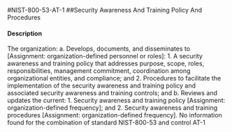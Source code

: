 #NIST-800-53-AT-1
##Security Awareness And Training Policy And Procedures
#### Description
The organization:
  a.  Develops, documents, and disseminates to [Assignment: organization-defined personnel or roles]:
    1.  A security awareness and training policy that addresses purpose, scope, roles, responsibilities, management commitment, coordination among organizational entities, and compliance; and
    2.  Procedures to facilitate the implementation of the security awareness and training policy and associated security awareness and training controls; and
  b.  Reviews and updates the current:
    1.  Security awareness and training policy [Assignment: organization-defined frequency]; and
    2.  Security awareness and training procedures [Assignment: organization-defined frequency].
No information found for the combination of standard NIST-800-53 and control AT-1
